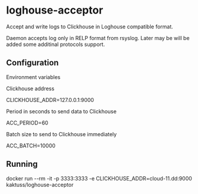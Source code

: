 # loghouse-acceptor

Accept and write logs to Clickhouse in Loghouse compatible format.

Daemon accepts log only in RELP format from rsyslog. Later may be will be added
some additinal protocols support.

## Configuration

Environment variables

Clickhouse address

CLICKHOUSE_ADDR=127.0.0.1:9000

Period in seconds to send data to Clickhouse

ACC_PERIOD=60

Batch size to send to Clickhouse immediately

ACC_BATCH=10000

## Running

docker run --rm -it -p 3333:3333 -e CLICKHOUSE_ADDR=cloud-11.dd:9000 kaktuss/loghouse-acceptor
